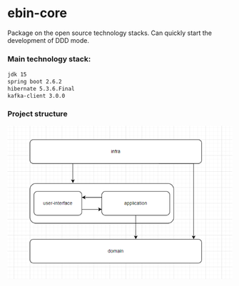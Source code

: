# ebin-core

Package on the open source technology stacks. Can quickly start the development of DDD mode.

### Main technology stack:
~~~
jdk 15
spring boot 2.6.2
hibernate 5.3.6.Final
kafka-client 3.0.0
~~~

### Project structure
![](project-template/structure.png)